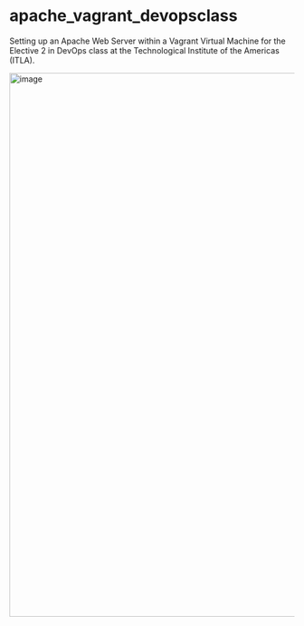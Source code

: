 # apache_vagrant_devopsclass
Setting up an Apache Web Server within a Vagrant Virtual Machine for the Elective 2 in DevOps class at the Technological Institute of the Americas (ITLA).

<img width="959" alt="image" src="https://github.com/user-attachments/assets/351c58a0-c0d3-40a2-b530-9c34e94b92c8" />
